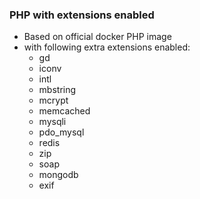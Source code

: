 ### PHP with extensions enabled

* Based on official docker PHP image
* with following extra extensions enabled:
    * gd
    * iconv
    * intl
    * mbstring
    * mcrypt
    * memcached
    * mysqli
    * pdo_mysql
    * redis
    * zip
    * soap
    * mongodb
    * exif
